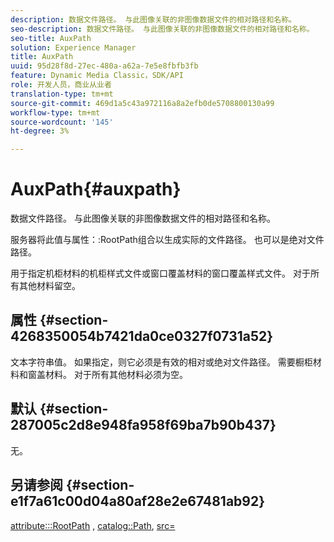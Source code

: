 ```yaml
---
description: 数据文件路径。 与此图像关联的非图像数据文件的相对路径和名称。
seo-description: 数据文件路径。 与此图像关联的非图像数据文件的相对路径和名称。
seo-title: AuxPath
solution: Experience Manager
title: AuxPath
uuid: 95d28f8d-27ec-480a-a62a-7e5e8fbfb3fb
feature: Dynamic Media Classic，SDK/API
role: 开发人员，商业从业者
translation-type: tm+mt
source-git-commit: 469d1a5c43a972116a8a2efb0de5708800130a99
workflow-type: tm+mt
source-wordcount: '145'
ht-degree: 3%

---
```



# AuxPath{#auxpath}

数据文件路径。 与此图像关联的非图像数据文件的相对路径和名称。

服务器将此值与属性：:RootPath组合以生成实际的文件路径。 也可以是绝对文件路径。

用于指定机柜材料的机柜样式文件或窗口覆盖材料的窗口覆盖样式文件。 对于所有其他材料留空。

## 属性 {#section-4268350054b7421da0ce0327f0731a52}

文本字符串值。 如果指定，则它必须是有效的相对或绝对文件路径。 需要橱柜材料和窗盖材料。 对于所有其他材料必须为空。

## 默认 {#section-287005c2d8e948fa958f69ba7b90b437}

无。

## 另请参阅 {#section-e1f7a61c00d04a80af28e2e67481ab92}

[attribute:::RootPath](../../../../../ir-api/material-cat/image-rendering-api-ref/c-ir-material-catalog/c-ir-attributes-reference/r-ir-rootpath.md#reference-a4d7c96b62e14fcbad1740c702f160f3) ,  [catalog::Path](../../../../../ir-api/material-cat/image-rendering-api-ref/c-ir-material-catalog/c-ir-material-data-reference/r-ir-path.md#reference-59ebb624250a4965ad1737578a2ab590),  [src=](../../../../../ir-api/http-protocol/image-rendering-api-ref/c-ir-http-protocol-ref/c-ir-http-protocol-command-reference/r-ir-src.md#reference-62c98abad22149d68d405ed6aaff8272)
